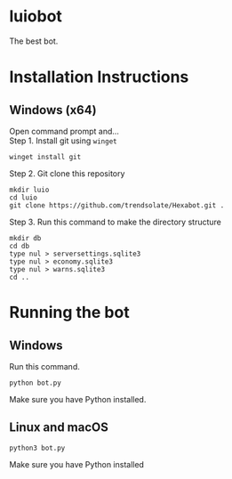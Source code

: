 # luiobot
The best bot.

# Installation Instructions
## Windows (x64)
Open command prompt and...<br>
Step 1. Install git using `winget`
```console
winget install git
```
Step 2. Git clone this repository
```console
mkdir luio
cd luio
git clone https://github.com/trendsolate/Hexabot.git .
```
Step 3. Run this command to make the directory structure
```console
mkdir db
cd db
type nul > serversettings.sqlite3
type nul > economy.sqlite3
type nul > warns.sqlite3
cd ..
```

# Running the bot
## Windows
Run this command.<br>
```console
python bot.py
```
Make sure you have Python installed.<br>
## Linux and macOS
```console
python3 bot.py
```
Make sure you have Python installed <br>
